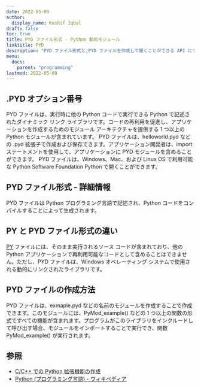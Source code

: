 ```yaml
---
date: 2022-05-09
author:
  display_name: Kashif Iqbal
draft: false
toc: true
title: PYD ファイル形式 - Python 動的モジュール
linktitle: PYD
description: "PYD ファイル形式と,PYD ファイルを作成して開くことができる API について学びます。"
menu:
  docs:
    parent: "programming"
lastmod: 2022-05-09
---
```


## .PYD オプション番号

PYD ファイルは、実行時に他の Python コードで実行できる Python で記述されたダイナミック リンク ライブラリです。コードの再利用を促進し、アプリケーションを作成するためのモジュール アーキテクチャを提供する 1 つ以上の Python モジュールが含まれています。 PYD ファイルは、helloworld.pyd などの .pyd 拡張子で作成および保存できます。アプリケーション開発者は、import ステートメントを使用して、アプリケーションに PYD モジュールを含めることができます。 PYD ファイルは、Windows、Mac、および Linux OS で利用可能な Python Software Foundation Python で開くことができます。

## PYD ファイル形式 - 詳細情報

PYD ファイルは Python プログラミング言語で記述され、Python コードをコンパイルすることによって生成されます。

## PY と PYD ファイル形式の違い

[PY](/programming/py/) ファイルには、そのまま実行されるソース コードが含まれており、他の Python アプリケーションで再利用可能なコードとして含めることはできません。ただし、PYD ファイルは、Windows オペレーティング システムで使用される動的にリンクされたライブラリです。

## PYD ファイルの作成方法

PYD ファイルは、exmaple.pyd などの名前のモジュールを作成することで作成できます。このモジュールには、PyMod_example() などの 1 つ以上の関数の形式ですべての機能が含まれます。プログラムがこのライブラリをインクルードして呼び出す場合、モジュールをインポートすることで実行でき、関数 PyMod_example() が実行されます。

## 参照 ##

* [C/C++ での Python 拡張機能の作成](https://sebsauvage.net/python/mingw.html)
* [Python (プログラミング言語) - ウィキペディア](https://en.wikipedia.org/wiki/Python_(programming_language))

